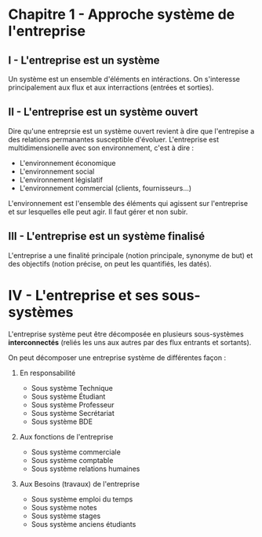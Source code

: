 
# Chapitre 1 - Approche système de l'entreprise

## I - L'entreprise est un système
Un système est un ensemble d'éléments en intéractions. On s'interesse principalement aux flux et aux interractions (entrées et sorties).

## II - L'entreprise est un système ouvert
Dire qu'une entreprsie est un système ouvert revient à dire que l'entrepise a des relations permanantes susceptible d'évoluer. L'entreprise est multidimensionelle avec son environnement, c'est à dire :

* L'environnement économique
* L'environnement social
* L'environnement législatif
* L'environnement commercial (clients, fournisseurs...)

L'environnement est l'ensemble des éléments qui agissent sur l'entreprise et sur lesquelles elle peut agir. Il faut gérer et non subir.

## III - L'entreprise est un système finalisé

L'entreprise a une finalité principale (notion principale, synonyme de but) et des objectifs (notion précise, on peut les quantifiés, les datés).

# IV - L'entreprise et ses sous-systèmes

L'entreprise système peut être décomposée en plusieurs sous-systèmes __interconnectés__ (reliés les uns aux autres par des flux entrants et sortants).

On peut décomposer une entreprise système de différentes façon :

1. En responsabilité
	* Sous système Technique
	* Sous système Étudiant
	* Sous système Professeur
	* Sous système Secrétariat
	* Sous système BDE

2. Aux fonctions de l'entreprise
	* Sous système commerciale
	* Sous système comptable
	* Sous système relations humaines

3. Aux Besoins (travaux) de l'entreprise
	* Sous système emploi du temps
	* Sous système notes
	* Sous système stages
	* Sous système anciens étudiants


